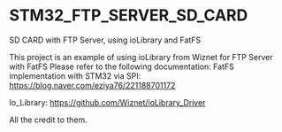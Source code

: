 # STM32_FTP_SERVER_SD_CARD
SD CARD with FTP Server, using ioLibrary and FatFS

This project is an example of using ioLibrary from Wiznet for FTP Server with FatFS
Please refer to the following documentation:
FatFS implementation with STM32 via SPI:
https://blog.naver.com/eziya76/221188701172

Io_Library: 
https://github.com/Wiznet/ioLibrary_Driver

All the credit to them.
